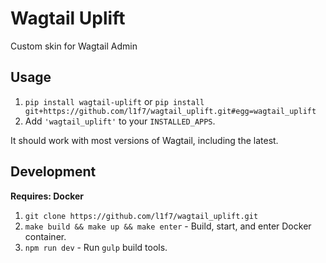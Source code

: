 # Wagtail Uplift
Custom skin for Wagtail Admin

## Usage

1. `pip install wagtail-uplift` or `pip install git+https://github.com/l1f7/wagtail_uplift.git#egg=wagtail_uplift`
2. Add `'wagtail_uplift'` to your `INSTALLED_APPS`.

It should work with most versions of Wagtail, including the latest.

## Development
**Requires: Docker**

1. `git clone https://github.com/l1f7/wagtail_uplift.git`
2. `make build && make up && make enter` - Build, start, and enter Docker container.
3. `npm run dev` - Run `gulp` build tools.
